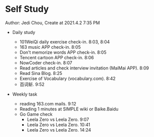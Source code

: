 # Self Study

Author: Jedi Chou, Create at 2021.4.2 7:35 PM

* Daily study
  * 101WeiQi daily exercise check-in. 8:03, 8:04
  * 163 music APP check-in. 8:05
  * Don't memorize words APP check-in. 8:05
  * Tencent cartoon APP check-in. 8:06
  * NowCoder check-in. 8:07
  * Read articles and check interview invitation (MaiMai APP). 8:09
  * Read Sina Blog. 8:25
  * Exercise of Vocabulary (vocabulary.com). 8:42
  * 百词斩. 9:52

* Weekly task
  * reading 163.com mails. 9:12
  * Reading 1 minutes at SIMPLE wiki or Baike.Baidu
  * Go Game check
    * Leela Zero vs Leela Zero. 9:07
    * Leela Zero vs Leela Zero. 10:41
    * Leela Zero vs Leela Zero. 14:24
